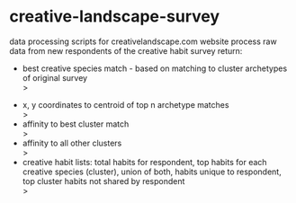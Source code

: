 # creative-landscape-survey
data processing scripts for creativelandscape.com website
process raw data from new respondents of the creative habit survey
return:<ul><li>best creative species match - based on matching to cluster archetypes of original survey</li>>
<li>x, y coordinates to centroid of top n archetype matches</li>>
<li>affinity to best cluster match</li>>
<li>affinity to all other clusters</li>>
<li>creative habit lists: total habits for respondent, top habits for each creative species (cluster), union of both, habits unique to respondent, top cluster habits not shared by respondent</li>>
</ul>
